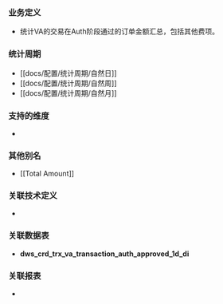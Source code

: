 ### 业务定义

* 统计VA的交易在Auth阶段通过的订单金额汇总，包括其他费项。
### 统计周期

* [[docs/配置/统计周期/自然日]]
* [[docs/配置/统计周期/自然周]]
* [[docs/配置/统计周期/自然月]]
### 支持的维度

* 
### 其他别名

* [[Total Amount]]
### 关联技术定义

* 
### 关联数据表

* **dws_crd_trx_va_transaction_auth_approved_1d_di**
### 关联报表
* 